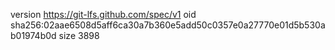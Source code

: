 version https://git-lfs.github.com/spec/v1
oid sha256:02aae6508d5aff6ca30a7b360e5add50c0357e0a27770e01d5b530ab01974b0d
size 3898
